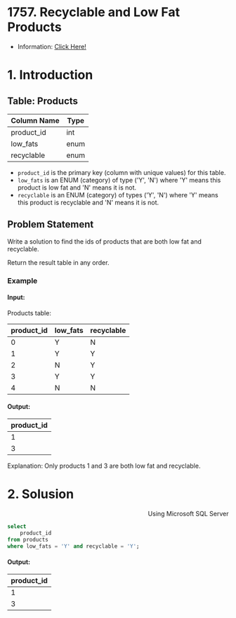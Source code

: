 # 1757. Recyclable and Low Fat Products

- Information: [Click Here!](https://leetcode.com/problems/recyclable-and-low-fat-products/description/?envType=study-plan-v2&envId=top-sql-50)

# 1. Introduction 

## Table: Products

| Column Name | Type  |
|-------------|-------|
| product_id  | int   |
| low_fats    | enum  |
| recyclable  | enum  |

- `product_id` is the primary key (column with unique values) for this table.
- `low_fats` is an ENUM (category) of type ('Y', 'N') where 'Y' means this product is low fat and 'N' means it is not.
- `recyclable` is an ENUM (category) of types ('Y', 'N') where 'Y' means this product is recyclable and 'N' means it is not.

## Problem Statement

Write a solution to find the ids of products that are both low fat and recyclable.

Return the result table in any order.

### Example

#### Input:
Products table:

| product_id  | low_fats | recyclable |
|-------------|----------|------------|
| 0           | Y        | N          |
| 1           | Y        | Y          |
| 2           | N        | Y          |
| 3           | Y        | Y          |
| 4           | N        | N          |

#### Output:

| product_id  |
|-------------|
| 1           |
| 3           |

Explanation: Only products 1 and 3 are both low fat and recyclable.

# 2. Solusion

<p align="right"> Using Microsoft SQL Server </p>

```sql
select
    product_id
from products
where low_fats = 'Y' and recyclable = 'Y';
```
#### Output:

| product_id  |
|-------------|
| 1           |
| 3           |
